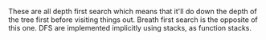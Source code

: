 These are all depth first search which means that it'll do down the depth of
the tree first before visiting things out. Breath first search is the opposite
of this one. DFS are implemented implicitly using stacks, as function stacks.

